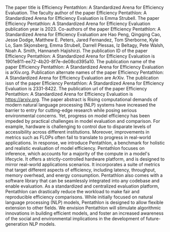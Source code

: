 The paper title is Efficiency Pentathlon: A Standardized Arena for Efficiency Evaluation.
The faculty author of the paper Efficiency Pentathlon: A Standardized Arena for Efficiency Evaluation is Emma Strubell.
The paper Efficiency Pentathlon: A Standardized Arena for Efficiency Evaluation publication year is 2023.
Co-authors of the paper Efficiency Pentathlon: A Standardized Arena for Efficiency Evaluation are Hao Peng, Qingqing Cao, Jesse Dodge, Matthew E. Peters, Jared Fernandez, Tom Sherborne, Kyle Lo, Sam Skjonsberg, Emma Strubell, Darrell Plessas, Iz Beltagy, Pete Walsh, Noah A. Smith, Hannaneh Hajishirzi.
The publication ID of the paper Efficiency Pentathlon: A Standardized Arena for Efficiency Evaluation is 1901e811-ee72-4b20-8f7e-de08cd395a10.
The publication name of the paper Efficiency Pentathlon: A Standardized Arena for Efficiency Evaluation is arXiv.org.
Publication alternate names of the paper Efficiency Pentathlon: A Standardized Arena for Efficiency Evaluation are ArXiv.
The publication issn of the paper Efficiency Pentathlon: A Standardized Arena for Efficiency Evaluation is 2331-8422.
The publication url of the paper Efficiency Pentathlon: A Standardized Arena for Efficiency Evaluation is https://arxiv.org.
The paper abstract is Rising computational demands of modern natural language processing (NLP) systems have increased the barrier to entry for cutting-edge research while posing serious environmental concerns. Yet, progress on model efficiency has been impeded by practical challenges in model evaluation and comparison. For example, hardware is challenging to control due to disparate levels of accessibility across different institutions. Moreover, improvements in metrics such as FLOPs often fail to translate to progress in real-world applications. In response, we introduce Pentathlon, a benchmark for holistic and realistic evaluation of model efficiency. Pentathlon focuses on inference, which accounts for a majority of the compute in a model's lifecycle. It offers a strictly-controlled hardware platform, and is designed to mirror real-world applications scenarios. It incorporates a suite of metrics that target different aspects of efficiency, including latency, throughput, memory overhead, and energy consumption. Pentathlon also comes with a software library that can be seamlessly integrated into any codebase and enable evaluation. As a standardized and centralized evaluation platform, Pentathlon can drastically reduce the workload to make fair and reproducible efficiency comparisons. While initially focused on natural language processing (NLP) models, Pentathlon is designed to allow flexible extension to other fields. We envision Pentathlon will stimulate algorithmic innovations in building efficient models, and foster an increased awareness of the social and environmental implications in the development of future-generation NLP models.
